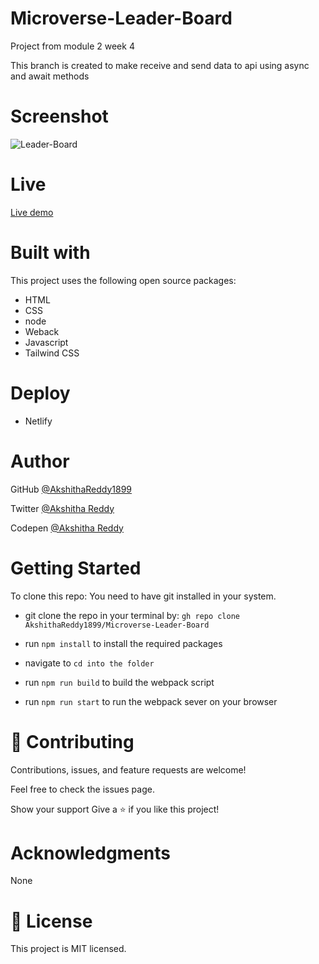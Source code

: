 # Microverse-Leader-Board
Project from module 2 week 4

This branch is created to make receive and send data to api using async and await methods
# Screenshot

![Leader-Board](https://user-images.githubusercontent.com/70577783/150947789-f1dcb4ae-4ae7-48f5-95d4-38b0abbf61c7.png)

# Live

[Live demo](https://clever-jepsen-3e2e2d.netlify.app)

# Built with
This project uses the following open source packages:

- HTML
- CSS
- node
- Weback
- Javascript
- Tailwind CSS

# Deploy

- Netlify

# Author

GitHub [@AkshithaReddy1899](https://github.com)

Twitter [@Akshitha Reddy](https://twitter.com)

Codepen [@Akshitha Reddy](https://codepen.io/Akshitha_Reddy)


# Getting Started

To clone this repo: You need to have git installed in your system.

- git clone the repo in your terminal by: `gh repo clone AkshithaReddy1899/Microverse-Leader-Board`
- run `npm install` to install the required packages
- navigate to 
`cd into the folder`

- run `npm run build` to build the webpack script
- run `npm run start` to run the webpack sever on your browser

# 🤝 Contributing
Contributions, issues, and feature requests are welcome!

Feel free to check the issues page.

Show your support Give a ⭐️ if you like this project!

# Acknowledgments
None

# 📝 License
This project is MIT licensed.
